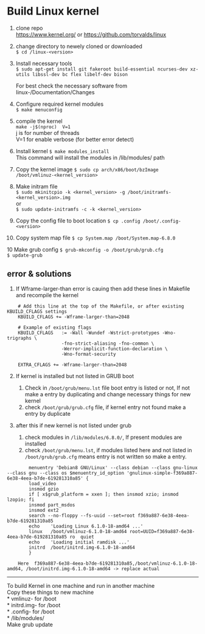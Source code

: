 # Build Linux kernel
1. clone repo  
    https://www.kernel.org/ or https://github.com/torvalds/linux  
2. change directory to newely cloned or downloaded   
    `$ cd /linux-<version>`  
2. Install necessary tools  
    `$ sudo apt-get install git fakeroot build-essential ncurses-dev xz-utils libssl-dev bc flex libelf-dev bison`  

    For best check the necessary software from  
    linux-<version>/Documentation/Changes

3. Configure required kernel modules  
    `$ make menuconfig`

4. compile the kernel  
    `make -j$(nproc)  V=1`  
    j is for number of threads  
    V=1 for enable verbose (for better error detect)  

5. Install kernel 
    `$ make modules_install`  
    This command will install the modules in  /lib/modules/<version> path

6. Copy the kernel image
    `$ sudo cp arch/x86/boot/bzImage /boot/vmlinuz-<kernel_version>`  

7. Make initram file  
    `$ sudo mkinitcpio -k <kernel_version> -g /boot/initramfs-<kernel_version>.img`  
    or   
    `$ sudo update-initramfs -c -k <kernel_version> `

8. Copy the config file to boot location
    `$ cp .config /boot/.config-<version>`  

9. Copy system map file
    `$ cp System.map /boot/System.map-6.8.0`

10 Make grub config 
   `$ grub-mkconfig -o /boot/grub/grub.cfg`  
    `$ update-grub`

error & solutions
-------------------------
1. If Wframe-larger-than error is cauing then add these lines in Makefile and recompile the kernel
```
    # Add this line at the top of the Makefile, or after existing KBUILD_CFLAGS settings
    KBUILD_CFLAGS += -Wframe-larger-than=2048

    # Example of existing flags
    KBUILD_CFLAGS   := -Wall -Wundef -Wstrict-prototypes -Wno-trigraphs \
                    -fno-strict-aliasing -fno-common \
                    -Werror-implicit-function-declaration \
                    -Wno-format-security
                    
    EXTRA_CFLAGS += -Wframe-larger-than=2048
```

2. If kernel is installed but not listed in GRUB boot
    1. Check in `/boot/grub/menu.lst` file boot entry is listed or not, If not make a entry by duplicating and change necessary things for new kernel
    2. check `/boot/grub/grub.cfg` file, if kernel entry not found make a entry by duplicate

11. after this if new kernel is not listed under grub
    1. check modules in `/lib/modules/6.8.0/`, If present modules are installed
    2. check  `/boot/grub/menu.lst`, if modules listed here and not listed in  `/boot/grub/grub.cfg` means entry is not written so make a entry.

```
        menuentry 'Debian8 GNU/Linux' --class debian --class gnu-linux --class gnu --class os $menuentry_id_option 'gnulinux-simple-f369a887-6e38-4eea-b7de-619281310a85' {
        load_video
        insmod gzio
        if [ x$grub_platform = xxen ]; then insmod xzio; insmod lzopio; fi
        insmod part_msdos
        insmod ext2
        search --no-floppy --fs-uuid --set=root f369a887-6e38-4eea-b7de-619281310a85
        echo    'Loading Linux 6.1.0-18-amd64 ...'
        linux   /boot/vmlinuz-6.1.0-18-amd64 root=UUID=f369a887-6e38-4eea-b7de-619281310a85 ro  quiet
        echo    'Loading initial ramdisk ...'
        initrd  /boot/initrd.img-6.1.0-18-amd64
        }
```
        Here  f369a887-6e38-4eea-b7de-619281310a85,/boot/vmlinuz-6.1.0-18-amd64, /boot/initrd.img-6.1.0-18-amd64 -> replace actual

-------
To build Kernel in one machine and run in another machine  
    Copy these things to new machine   
        * vmlinuz-<version> for /boot  
        * initrd.img-<version> for /boot  
        * .config-<version> for /boot  
        * /lib/modules/<version>  
    Make grub update